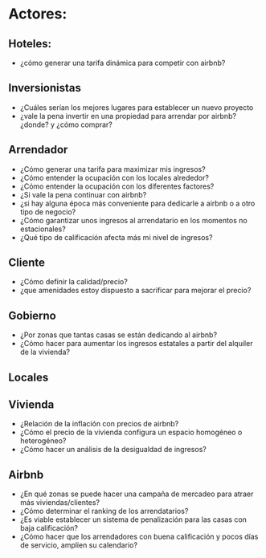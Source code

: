 # Actores:

##	Hoteles:

* ¿cómo generar una tarifa dinámica para competir con airbnb?

## Inversionistas
* ¿Cuáles serían los mejores lugares para establecer un nuevo proyecto 
*	¿vale la pena invertir en una propiedad para arrendar por airbnb? ¿donde? y ¿cómo comprar?

##	Arrendador

*	¿Cómo generar una tarifa para maximizar mis ingresos?
*	¿Cómo entender la ocupación con los locales alrededor? 
*	¿Cómo entender la ocupación con los diferentes factores?
*	¿Si vale la pena continuar con airbnb?
*	¿si hay alguna época más conveniente para dedicarle a airbnb o a otro tipo de negocio?
*	¿Cómo garantizar unos ingresos al arrendatario en los momentos no estacionales? 
*	¿Qué tipo de calificación afecta más mi nivel de ingresos?

## Cliente
*	¿Cómo definir la calidad/precio?
*	¿que amenidades estoy dispuesto a sacrificar para mejorar el precio?

##	Gobierno

*	¿Por zonas que tantas casas se están dedicando al airbnb?
*	¿Cómo hacer para aumentar los ingresos estatales a partir del alquiler de la vivienda?

##	Locales

##	Vivienda
*	¿Relación de la inflación con precios de airbnb?
*	¿Cómo el precio de la vivienda configura un espacio homogéneo o heterogéneo? 
*	¿Cómo hacer un análisis de la desigualdad de ingresos?

##	Airbnb
*	¿En qué zonas se puede hacer una campaña de mercadeo para atraer más viviendas/clientes?
*	¿Cómo determinar el ranking de los arrendatarios?
*	¿Es viable establecer un sistema de penalización para las casas con baja calificación?
*	¿Cómo hacer que los arrendadores con buena calificación y pocos días de servicio, amplíen su calendario?
